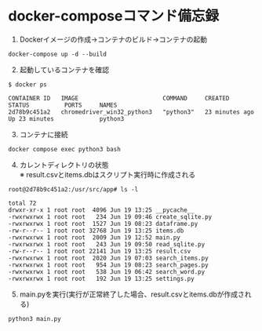 # docker-composeコマンド備忘録

1. Dockerイメージの作成→コンテナのビルド→コンテナの起動
```
docker-compose up -d --build
```

2. 起動しているコンテナを確認
```
$ docker ps

CONTAINER ID   IMAGE                        COMMAND     CREATED          STATUS          PORTS     NAMES
2d78b9c451a2   chromedriver_win32_python3   "python3"   23 minutes ago   Up 23 minutes             python3
```
3. コンテナに接続
```
docker compose exec python3 bash
```

4. カレントディレクトリの状態  
※ result.csvとitems.dbはスクリプト実行時に作成される
```
root@2d78b9c451a2:/usr/src/app# ls -l

total 72
drwxr-xr-x 1 root root  4096 Jun 19 13:25 __pycache__
-rwxrwxrwx 1 root root   234 Jun 19 09:46 create_sqlite.py
-rwxrwxrwx 1 root root  1527 Jun 19 08:23 dataframe.py
-rw-r--r-- 1 root root 32768 Jun 19 13:25 items.db
-rwxrwxrwx 1 root root  2009 Jun 19 12:52 main.py
-rwxrwxrwx 1 root root   243 Jun 19 09:50 read_sqlite.py
-rw-r--r-- 1 root root 22141 Jun 19 13:25 result.csv
-rwxrwxrwx 1 root root  2020 Jun 19 07:03 search_items.py
-rwxrwxrwx 1 root root   954 Jun 19 08:23 search_pages.py
-rwxrwxrwx 1 root root   538 Jun 19 06:42 search_word.py
-rwxrwxrwx 1 root root   192 Jun 19 13:25 settings.py
```

5. main.pyを実行(実行が正常終了した場合、result.csvとitems.dbが作成される)
```
python3 main.py
```


